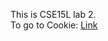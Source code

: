 This is CSE15L lab 2.          
To go to Cookie:
[Link](https://hiro-229.github.io/cse15l-lab-reports/cookie.html)
